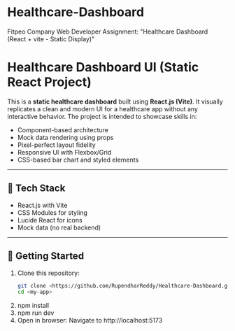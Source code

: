 # Healthcare-Dashboard
Fitpeo Company Web Developer Assignment: "Healthcare Dashboard (React + vite - Static Display)"


# Healthcare Dashboard UI (Static React Project)

This is a **static healthcare dashboard** built using **React.js (Vite)**. It visually replicates a clean and modern UI for a healthcare app without any interactive behavior. The project is intended to showcase skills in:

- Component-based architecture
- Mock data rendering using props
- Pixel-perfect layout fidelity
- Responsive UI with Flexbox/Grid
- CSS-based bar chart and styled elements

---

## 🔧 Tech Stack

- React.js with Vite
- CSS Modules for styling
- Lucide React for icons
- Mock data (no real backend)

---

## 🚀 Getting Started

1. Clone this repository:
   ```bash
   git clone <https://github.com/RupendharReddy/Healthcare-Dashboard.git>
   cd <my-app>
2. npm install
3. npm run dev
4. Open in browser: Navigate to http://localhost:5173
